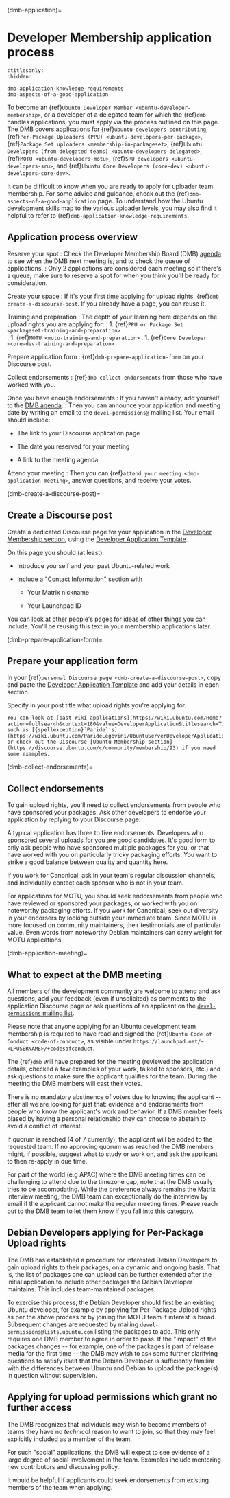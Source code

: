 (dmb-application)=
# Developer Membership application process

```{toctree}
:titlesonly:
:hidden:

dmb-application-knowledge-requirements
dmb-aspects-of-a-good-application
```

To become an {ref}`Ubuntu Developer Member <ubuntu-developer-membership>`, or a developer of a delegated team for which the {ref}`dmb` handles applications, you must apply via the process outlined on this page.
The DMB covers applications for {ref}`ubuntu-developers-contributing`, {ref}`Per-Package Uploaders (PPU) <ubuntu-developers-per-package>`, {ref}`Package Set uploaders <membership-in-packageset>`, {ref}`Ubuntu Developers (from delegated teams) <ubuntu-developers-delegated>`, {ref}`MOTU <ubuntu-developers-motu>`, {ref}`SRU developers <ubuntu-developers-sru>`, and {ref}`Ubuntu Core Developers (core-dev) <ubuntu-developers-core-dev>`.
  
It can be difficult to know when you are ready to apply for uploader team membership.
For some advice and guidance, check out the {ref}`dmb-aspects-of-a-good-application` page.
To understand how the Ubuntu development skills map to the various uploader levels, you may also find it helpful to refer to {ref}`dmb-application-knowledge-requirements`.


## Application process overview

Reserve your spot
: Check the Developer Membership Board (DMB) [agenda](https://discourse.ubuntu.com/t/ubuntu-developer-membership-board-agenda/66634) to see when the DMB next meeting is, and to check the queue of applications.
: Only 2 applications are considered each meeting so if there's a queue, make sure to reserve a spot for when you think you'll be ready for consideration.

Create your space
: If it's your first time applying for upload rights, {ref}`dmb-create-a-discourse-post`. If you already have a page, you can
  reuse it.

Training and preparation
: The depth of your learning here depends on the upload rights you are applying
  for:
: 1. {ref}`PPU or Package Set <packageset-training-and-preparation>`  
: 1. {ref}`MOTU <motu-training-and-preparation>`
: 1. {ref}`Core Developer <core-dev-training-and-preparation>`

Prepare application form
: {ref}`dmb-prepare-application-form` on your Discourse post.

Collect endorsements
: {ref}`dmb-collect-endorsements` from those who have worked with you.

Once you have enough endorsements
: If you haven't already, add yourself to the [DMB agenda](https://discourse.ubuntu.com/t/ubuntu-developer-membership-board-agenda/66634).
: Then you can announce your application and meeting date by writing an email to the `devel-permissions@` mailing list. Your email should include:

  * The link to your Discourse application page

  * The date you reserved for your meeting

  * A link to the meeting agenda

Attend your meeting
: Then you can {ref}`attend your meeting <dmb-application-meeting>`, answer questions, and receive your votes.


(dmb-create-a-discourse-post)=
## Create a Discourse post

Create a dedicated Discourse page for your application in the [Developer Membership section](https://discourse.ubuntu.com/c/community/developer-membership/423), using the [Developer Application Template](https://discourse.ubuntu.com/t/developer-application-template/66670).

On this page you should (at least):

* Introduce yourself and your past Ubuntu-related work

* Include a "Contact Information" section with

  * Your Matrix nickname

  * Your Launchpad ID

You can look at other people's pages for ideas of other things you can include.
You'll be reusing this text in your membership applications later.


(dmb-prepare-application-form)=
## Prepare your application form

In your {ref}`personal Discourse page <dmb-create-a-discourse-post>`, copy and paste the [Developer Application Template](https://discourse.ubuntu.com/t/developer-application-template/66670) and add your details in each section.

Specify in your post title what upload rights you're applying for.

```{note}
You can look at [past Wiki applications](https://wiki.ubuntu.com/Home?action=fullsearch&context=180&value=DeveloperApplication&titlesearch=Titles) such as [{spellexception}`Paride`'s](https://wiki.ubuntu.com/ParideLegovini/UbuntuServerDeveloperApplication) or check out the Discourse [Ubuntu Membership section](https://discourse.ubuntu.com/c/community/membership/93) if you need some examples.
```


(dmb-collect-endorsements)=
## Collect endorsements

To gain upload rights, you'll need to collect endorsements from people who have sponsored your packages.
Ask other developers to endorse your application by replying to your Discourse page.

A typical application has three to five endorsements.
Developers who [sponsored several uploads for you](https://udd.debian.org/cgi-bin/ubuntu-sponsorships.cgi) are good candidates.
It's good form to only ask people who have sponsored multiple packages for you, or that have worked with you on particularly tricky packaging efforts.
You want to strike a good balance between quality and quantity here.
 
If you work for Canonical, ask in your team's regular discussion channels, and individually contact each sponsor who is not in your team.

For applications for MOTU, you should seek endorsements from people who have reviewed or sponsored your packages, or worked with you on noteworthy packaging efforts.
If you work for Canonical, seek out diversity in your endorsers by looking outside your immediate team.
Since MOTU is more focused on community maintainers, their testimonials are of particular value.
Even words from noteworthy Debian maintainers can carry weight for MOTU applications.


(dmb-application-meeting)=
## What to expect at the DMB meeting

All members of the development community are welcome to attend and ask questions, add your feedback (even if unsolicited) as comments to the application Discourse page or ask questions of an applicant on the [`devel-permissions` mailing list](https://lists.ubuntu.com/mailman/listinfo/devel-permissions).

Please note that anyone applying for an Ubuntu development team membership is required to have read and signed the {ref}`Ubuntu Code of Conduct <code-of-conduct>`, as visible under `https://launchpad.net/~<LPUSERNAME>/+codesofconduct`.

The {ref}`dmb` will have prepared for the meeting (reviewed the application details, checked a few examples of your work, talked to sponsors, etc.) and ask questions to make sure the applicant qualifies for the team.
During the meeting the DMB members will cast their votes.

There is no mandatory abstinence of voters due to knowing the applicant -- after all we are looking for just that: evidence and endorsements from people who know the applicant's work and behavior.
If a DMB member feels biased by having a personal relationship they can choose to abstain to avoid a conflict of interest.

If quorum is reached (4 of 7 currently), the applicant will be added to the requested team.
If no approving quorum was reached the DMB members might, if possible, suggest what to study or work on, and ask the applicant to then re-apply in due time.

For part of the world (e.g APAC) where the DMB meeting times can be challenging to attend due to the timezone gap, note that the DMB usually tries to be accomodating.
While the preference always remains the Matrix interview meeting, the DMB team can exceptionally do the interview by email if the applicant cannot make the regular meeting times.
Please reach out to the DMB team to let them know if you fall into this category.


## Debian Developers applying for Per-Package Upload rights

The DMB has established a procedure for interested Debian Developers to gain upload rights to their packages, on a dynamic and ongoing basis.
That is, the list of packages one can upload can be further extended after the initial application to include other packages the Debian Developer maintains.
This includes team-maintained packages.

To exercise this process, the Debian Developer should first be an existing Ubuntu developer, for example by applying for Per-Package Upload rights as per the above process or by joining the MOTU team if interest is broad.
Subsequent changes are requested by mailing `devel-permissions@lists.ubuntu.com` listing the packages to add. This only requires one DMB member to agree in order to pass.
If the "impact" of the packages changes -- for example, one of the packages is part of release media for the first time -- the DMB may wish to ask some further clarifying questions to satisfy itself that the Debian Developer is sufficiently familiar with the differences between Ubuntu and Debian to upload the package(s) in question without supervision.



## Applying for upload permissions which grant no further access

The DMB recognizes that individuals may wish to become members of teams they have no *technical* reason to want to join, so that they may feel explicitly included as a member of the team.

For such "social" applications, the DMB will expect to see evidence of a large degree of social involvement in the team.
Examples include mentoring new contributors and discussing policy.

It would be helpful if applicants could seek endorsements from existing members of the team when applying.

